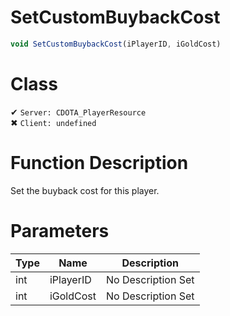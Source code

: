 # SetCustomBuybackCost
```js	
void SetCustomBuybackCost(iPlayerID, iGoldCost)
```
# Class
✔ `Server: CDOTA_PlayerResource`  
✖ `Client: undefined`  

# Function Description
Set the buyback cost for this player.
# Parameters
Type|Name|Description
--|--|--
int|iPlayerID|No Description Set
int|iGoldCost|No Description Set
